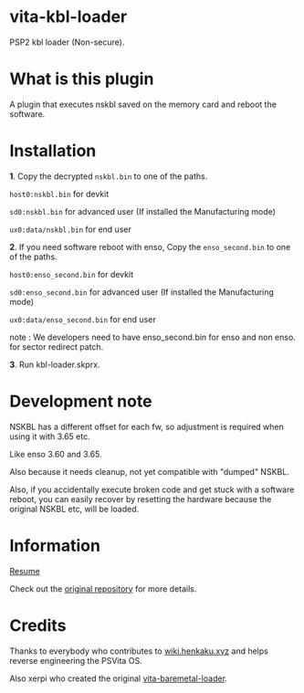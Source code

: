 # vita-kbl-loader

PSP2 kbl loader (Non-secure).

# What is this plugin

A plugin that executes nskbl saved on the memory card and reboot the software.

# Installation

**1**. Copy the decrypted `nskbl.bin` to one of the paths.

`host0:nskbl.bin` for devkit

`sd0:nskbl.bin` for advanced user (If installed the Manufacturing mode)

`ux0:data/nskbl.bin` for end user

**2**. If you need software reboot with enso, Copy the `enso_second.bin` to one of the paths.

`host0:enso_second.bin` for devkit

`sd0:enso_second.bin` for advanced user (If installed the Manufacturing mode)

`ux0:data/enso_second.bin` for end user

note : We developers need to have enso_second.bin for enso and non enso. for sector redirect patch.

**3**. Run kbl-loader.skprx.

# Development note

NSKBL has a different offset for each fw, so adjustment is required when using it with 3.65 etc.

Like enso 3.60 and 3.65.

Also because it needs cleanup, not yet compatible with "dumped" NSKBL.

Also, if you accidentally execute broken code and get stuck with a software reboot, you can easily recover by resetting the hardware because the original NSKBL etc, will be loaded.

# Information

[Resume](https://wiki.henkaku.xyz/vita/Suspend#Rebooting_with_Patches)

Check out the [original repository](https://github.com/xerpi/vita-baremetal-loader) for more details.

# Credits

Thanks to everybody who contributes to [wiki.henkaku.xyz](https://wiki.henkaku.xyz/) and helps reverse engineering the PSVita OS.

Also xerpi who created the original [vita-baremetal-loader](https://github.com/xerpi/vita-baremetal-loader).
